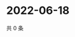 # 2022-06-18

共 0 条

<!-- BEGIN WEIBO -->
<!-- 最后更新时间 Sat Jun 18 2022 17:13:37 GMT+0800 (China Standard Time) -->

<!-- END WEIBO -->
